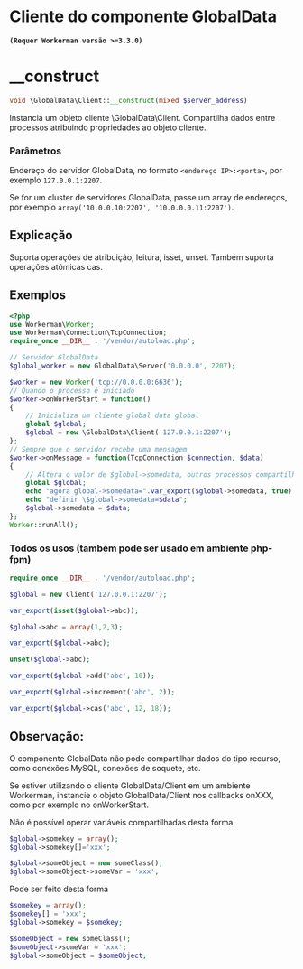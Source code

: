 # Cliente do componente GlobalData
**``` (Requer Workerman versão >=3.3.0) ```**

# __construct
```php
void \GlobalData\Client::__construct(mixed $server_address)
```

Instancia um objeto cliente \GlobalData\Client. Compartilha dados entre processos atribuindo propriedades ao objeto cliente.

### Parâmetros
Endereço do servidor GlobalData, no formato `<endereço IP>:<porta>`, por exemplo `127.0.0.1:2207`.

Se for um cluster de servidores GlobalData, passe um array de endereços, por exemplo `array('10.0.0.10:2207', '10.0.0.0.11:2207')`.

## Explicação
Suporta operações de atribuição, leitura, isset, unset.
Também suporta operações atômicas cas.

## Exemplos
```php
<?php
use Workerman\Worker;
use Workerman\Connection\TcpConnection;
require_once __DIR__ . '/vendor/autoload.php';

// Servidor GlobalData
$global_worker = new GlobalData\Server('0.0.0.0', 2207);

$worker = new Worker('tcp://0.0.0.0:6636');
// Quando o processo é iniciado
$worker->onWorkerStart = function()
{
    // Inicializa um cliente global data global
    global $global;
    $global = new \GlobalData\Client('127.0.0.1:2207');
};
// Sempre que o servidor recebe uma mensagem
$worker->onMessage = function(TcpConnection $connection, $data)
{
    // Altera o valor de $global->somedata, outros processos compartilharão essa variável $global->somedata
    global $global;
    echo "agora global->somedata=".var_export($global->somedata, true)."\n";
    echo "definir \$global->somedata=$data";
    $global->somedata = $data;
};
Worker::runAll();
```

### Todos os usos (também pode ser usado em ambiente php-fpm)
```php
require_once __DIR__ . '/vendor/autoload.php';

$global = new Client('127.0.0.1:2207');

var_export(isset($global->abc));

$global->abc = array(1,2,3);

var_export($global->abc);

unset($global->abc);

var_export($global->add('abc', 10));

var_export($global->increment('abc', 2));

var_export($global->cas('abc', 12, 18));
```

## Observação:
O componente GlobalData não pode compartilhar dados do tipo recurso, como conexões MySQL, conexões de soquete, etc.

Se estiver utilizando o cliente GlobalData/Client em um ambiente Workerman, instancie o objeto GlobalData/Client nos callbacks onXXX, como por exemplo no onWorkerStart.

Não é possível operar variáveis compartilhadas desta forma.
```php
$global->somekey = array();
$global->somekey[]='xxx';

$global->someObject = new someClass();
$global->someObject->someVar = 'xxx';
```
Pode ser feito desta forma
```php
$somekey = array();
$somekey[] = 'xxx';
$global->somekey = $somekey;

$someObject = new someClass();
$someObject->someVar = 'xxx';
$global->someObject = $someObject;
```
